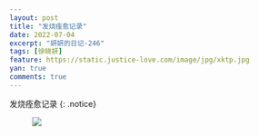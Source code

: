 ```yaml
---
layout: post
title: "发烧痊愈记录"
date: 2022-07-04
excerpt: "妍妍的日记-246"
tags: [徐晓妍]
feature: https://static.justice-love.com/image/jpg/xktp.jpg
yan: true
comments: true
---
```

发烧痊愈记录
{: .notice}
<figure>
    <img src="{{ site.staticUrl }}/yanyan/image/fashaohaole.jpeg" />
</figure>
